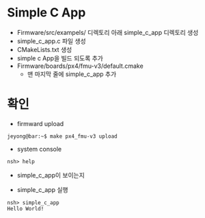 # Simple C App
 * Firmware/src/exampels/ 디렉토리 아래 simple_c_app 디렉토리 생성 
 * simple_c_app.c 파일 생성
 * CMakeLists.txt 생성
 * simple c App을 빌드 되도록 추가
 * Firmware/boards/px4/fmu-v3/default.cmake
   * 맨 마지막 줄에 simple_c_app 추가
# 확인
 * firmward upload
```console
jeyong@bar:~$ make px4_fmu-v3 upload
```
 * system console
```console
nsh> help
```
   * simple_c_app이 보이는지

 * simple_c_app 실행
```console
nsh> simple_c_app
Hello World!
```
